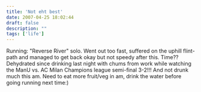 ```yaml
---
title: 'Not eht best'
date: 2007-04-25 18:02:44
draft: false
description: ""
tags: ['life']
---
```


Running: "Reverse River" solo. Went out too fast, suffered on the uphill flint-path and managed to get back okay but not speedy after this. Time?? Dehydrated since drinking last night with chums from work while watching the ManU vs. AC Milan Champions league semi-final 3-2!!! And not drunk much this am. Need to eat more fruit/veg in am, drink the water before going running next time:)